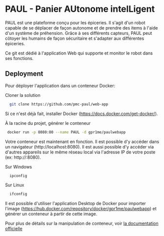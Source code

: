 
# PAUL - Panier AUtonome intelLigent

PAUL est une plateforme conçu pour les épiceries. Il s'agit d'un robot capable de se déplacer de façon autonome et de prendre des items à l'aide d'un système de préhension. Grâce à ses différents capteurs, PAUL peut côtoyer les humains de façon sécuritaire et s'adapter aux différentes épiceries. 

Ce git est dédié à l'application Web qui supporte et monitor le robot dans ses fonctions.
## Deployment

Pour déployer l'application dans un conteneur Docker:

Cloner la solution

```bash
  git clone https://github.com/pmc-paul/web-app
```

Si ce n'est déjà fait, installer Docker (https://docs.docker.com/get-docker/).


À la racine du projet, générer le conteneur

 ```bash
  docker run -p 8080:80 --name PAUL -d gpr1me/paulwebapp
```
Votre conteneur est maintenant en fonction. Il est possible d'y accéder dans un navigateur (http://localhost:8080). Il est aussi possible d'y accéder via d'autres appareils sur le même réseau local via l'adresse IP de votre poste (ex: http://<votreIP>:8080).

Sur Windows
```bash
  ipconfig
```
Sur Linux
```bash
  ifconfig
```

Il est possible d'utiliser l'application Desktop de Docker pour importer l'image (https://hub.docker.com/repository/docker/gpr1me/paulwebapp) et générer un conteneur à partir de cette image.

Pour plus de détails sur la manipulation de conteneur, voir <a href="https://docs.docker.com/engine/reference/run/">la documentation officielle</a>

